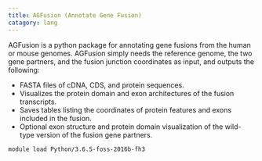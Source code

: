 ```yaml
---
title: AGFusion (Annotate Gene Fusion)
catagory: lang
---
```

AGFusion is a python package for annotating gene fusions from the human or mouse genomes. AGFusion simply needs the reference genome, the two gene partners, and the fusion junction coordinates as input, and outputs the following:
* FASTA files of cDNA, CDS, and protein sequences.
* Visualizes the protein domain and exon architectures of the fusion transcripts.
* Saves tables listing the coordinates of protein features and exons included in the fusion.
* Optional exon structure and protein domain visualization of the wild-type version of the fusion gene partners.
```
module load Python/3.6.5-foss-2016b-fh3
```

